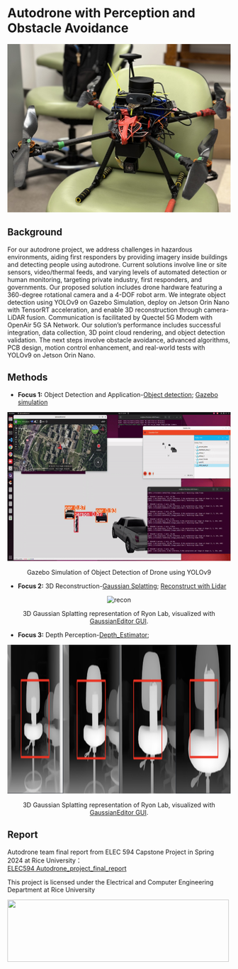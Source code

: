 # Autodrone with Perception and Obstacle Avoidance
![Our Auto-Drone](figures/drone.png)

## Background
For our autodrone project, we address challenges in hazardous environments, aiding first responders by providing imagery inside buildings and detecting people using autodrone. Current solutions involve line or site sensors, video/thermal feeds, and varying levels of automated detection or human monitoring, targeting private industry, first responders, and governments. Our proposed solution includes drone hardware featuring a 360-degree rotational camera and a 4-DOF robot arm. We integrate object detection using YOLOv9 on Gazebo Simulation, deploy on Jetson Orin Nano with TensorRT acceleration, and enable 3D reconstruction through camera-LiDAR fusion. Communication is facilitated by Quectel 5G Modem with OpenAir 5G SA Network. Our solution’s performance includes successful integration, data collection, 3D point cloud rendering, and object detection validation. The next steps involve obstacle avoidance, advanced algorithms, PCB design, motion control enhancement, and real-world tests with YOLOv9 on Jetson Orin Nano.

## Methods
- **Focus 1:** Object Detection and Application-[Object detection](https://github.com/Rice-MECE-Capstone-Projects/Autodrone/blob/main/ObjectDetection); [Gazebo simulation](https://github.com/Rice-MECE-Capstone-Projects/Autodrone/blob/main/Gazebo_simulation)
<p align="center">
  <img src="figures/gazebo_simulation.gif" alt="recon" width="600" height="335.25">
</p>
<p align="center">Gazebo Simulation of Object Detection of Drone using YOLOv9</p>

- **Focus 2:** 3D Reconstruction-[Gaussian Splatting](https://github.com/Rice-MECE-Capstone-Projects/Autodrone/blob/main/Reconstruction/3dgs_depth/README.md); [Reconstruct with Lidar](https://github.com/Rice-MECE-Capstone-Projects/Autodrone/main/Reconstruction)
<p align="center">
  <img src="figures/3dgs_ryon.gif" alt="recon" width="600" height="335.25">
</p>
<p align="center">3D Gaussian Splatting representation of Ryon Lab, visualized with <a href="https://github.com/buaacyw/GaussianEditor">GaussianEditor GUI</a>.</p>

- **Focus 3:** Depth Perception-[Depth_Estimator](https://github.com/PeaceNeil/Depth_Estimator_594/blob/main/README.md);
<p align="center">
  <img src="figures/perception.png" alt="recon" width="600" height="335.25">
</p>
<p align="center">3D Gaussian Splatting representation of Ryon Lab, visualized with <a href="https://github.com/buaacyw/GaussianEditor">GaussianEditor GUI</a>.</p>

## Report
Autodrone team final report from ELEC 594 Capstone Project in Spring 2024 at Rice University：     
[ELEC594 Autodrone_project_final_report](https://github.com/Rice-MECE-Capstone-Projects/Autodrone/blob/main/Report/ELEC594_Autodrone_project_final_report.pdf)


This project is licensed under the Electrical and Computer Engineering Department at Rice University

<img src="https://riceconnect.rice.edu/image/engineering/ece/SOE-ECE-Rice-logo-stacked.jpg" width="500" height="140" />
